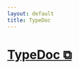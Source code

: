 ```yaml
---
layout: default
title: TypeDoc
---
```


# [TypeDoc ⧉](/aran/typedoc/index.html)

<script type="module" defer>
const frame = document.createElement("iframe");
frame.src = "/aran/typedoc/index.html";
frame.style.width = "100%";
frame.style.border = "none";
const content = document.getElementsByClassName("page-content")[0];
content.appendChild(frame);
frame.addEventListener("load", () => {
  frame.style.height = "0px";
  const inner = frame.contentDocument || frame.contentWindow.document;
  if (inner) {
    const timer = setInterval(() => {
      const height = inner.body.scrollHeight;
      if (height > 0) {
        frame.style.height = `${height}px`;
        clearInterval(timer);
      }
    }, 100);
  }
});
</script>
